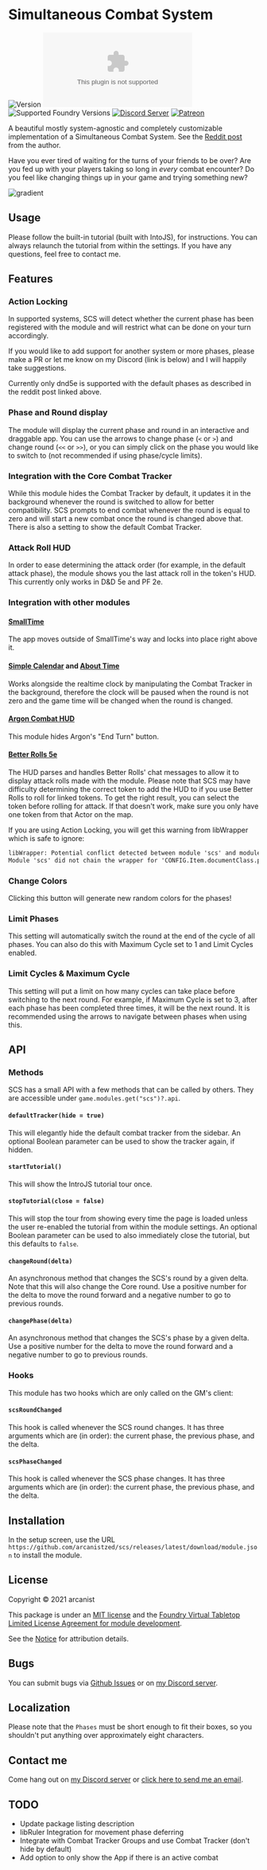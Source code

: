 # Simultaneous Combat System

![Version](https://img.shields.io/github/v/tag/arcanistzed/scs?label=Version&style=flat-square&color=2577a1) ![Latest Release Download Count](https://img.shields.io/github/downloads/arcanistzed/scs/latest/module.zip?label=Downloads&style=flat-square&color=9b43a8) ![Supported Foundry Versions](https://img.shields.io/endpoint?url=https://foundryshields.com/version?url=https://raw.githubusercontent.com/arcanistzed/scs/main/module.json&style=flat-square&color=ff6400) [![Discord Server](https://img.shields.io/badge/-Discord-%232c2f33?style=flat-square&logo=discord)](https://discord.gg/AAkZWWqVav) [![Patreon](https://img.shields.io/badge/-Patreon-%23141518?style=flat-square&logo=patreon)](https://www.patreon.com/bePatron?u=15896855)

A beautiful mostly system-agnostic and completely customizable implementation of a Simultaneous Combat System. See the [Reddit post](https://redd.it/p11h35) from the author.

Have you ever tired of waiting for the turns of your friends to be over? Are you fed up with your players taking so long in *every* combat encounter? Do you feel like changing things up in your game and trying something new?

![gradient](https://user-images.githubusercontent.com/82790112/123046244-ddeb3a80-d3c9-11eb-98db-da2f4a6abd68.gif)

## Usage

Please follow the built-in tutorial (built with IntoJS), for instructions. You can always relaunch the tutorial from within the settings. If you have any questions, feel free to contact me.

## Features

### Action Locking

In supported systems, SCS will detect whether the current phase has been registered with the module and will restrict what can be done on your turn accordingly.

If you would like to add support for another system or more phases, please make a PR or let me know on my Discord (link is below) and I will happily take suggestions.

Currently only dnd5e is supported with the default phases as described in the reddit post linked above.

### Phase and Round display

The module will display the current phase and round in an interactive and draggable app. You can use the arrows to change phase (`<` or `>`) and change round (`<<` or `>>`), or you can simply click on the phase you would like to switch to (not recommended if using phase/cycle limits).

### Integration with the Core Combat Tracker

While this module hides the Combat Tracker by default, it updates it in the background whenever the round is switched to allow for better compatibility.
SCS prompts to end combat whenever the round is equal to zero and will start a new combat once the round is changed above that.
There is also a setting to show the default Combat Tracker.

### Attack Roll HUD

In order to ease determining the attack order (for example, in the default attack phase), the module shows you the last attack roll in the token's HUD. This currently only works in D&D 5e and PF 2e.

### Integration with other modules

#### [SmallTime](https://foundryvtt.com/packages/smalltime)

The app moves outside of SmallTime's way and locks into place right above it.

#### [Simple Calendar](https://foundryvtt.com/packages/foundryvtt-simple-calendar) and [About Time](https://foundryvtt.com/packages/about-time)

Works alongside the realtime clock by manipulating the Combat Tracker in the background, therefore the clock will be paused when the round is not zero and the game time will be changed when the round is changed.

#### [Argon Combat HUD](https://foundryvtt.com/packages/enhancedcombathud)

This module hides Argon's "End Turn" button.

#### [Better Rolls 5e](https://foundryvtt.com/packages/betterrolls5e)

The HUD parses and handles Better Rolls' chat messages to allow it to display attack rolls made with the module.
Please note that SCS may have difficulty determining the correct token to add the HUD to if you use Better Rolls to roll for linked tokens. To get the right result, you can select the token before rolling for attack. If that doesn't work, make sure you only have one token from that Actor on the map.

If you are using Action Locking, you will get this warning from libWrapper which is safe to ignore:

```txt
libWrapper: Potential conflict detected between module 'scs' and module 'betterrolls5e'.
Module 'scs' did not chain the wrapper for 'CONFIG.Item.documentClass.prototype.roll'.
```

### Change Colors

Clicking this button will generate new random colors for the phases!

### Limit Phases

This setting will automatically switch the round at the end of the cycle of all phases. You can also do this with Maximum Cycle set to 1 and Limit Cycles enabled.

### Limit Cycles & Maximum Cycle

This setting will put a limit on how many cycles can take place before switching to the next round. For example, if Maximum Cycle is set to 3, after each phase has been completed three times, it will be the next round. It is recommended using the arrows to navigate between phases when using this.

## API

### Methods

SCS has a small API with a few methods that can be called by others. They are accessible under `game.modules.get("scs")?.api`.

#### `defaultTracker(hide = true)`

This will elegantly hide the default combat tracker from the sidebar. An optional Boolean parameter can be used to show the tracker again, if hidden.

#### `startTutorial()`

This will show the IntroJS tutorial tour once.

#### `stopTutorial(close = false)`

This will stop the tour from showing every time the page is loaded unless the user re-enabled the tutorial from within the module settings.
An optional Boolean parameter can be used to also immediately close the tutorial, but this defaults to `false`.

#### `changeRound(delta)`

An asynchronous method that changes the SCS's round by a given delta. Note that this will also change the Core round. Use a positive number for the delta to move the round forward and a negative number to go to previous rounds.

#### `changePhase(delta)`

An asynchronous method that changes the SCS's phase by a given delta. Use a positive number for the delta to move the round forward and a negative number to go to previous rounds.

### Hooks

This module has two hooks which are only called on the GM's client:

#### `scsRoundChanged`

This hook is called whenever the SCS round changes. It has three arguments which are (in order): the current phase, the previous phase, and the delta.

#### `scsPhaseChanged`

This hook is called whenever the SCS phase changes. It has three arguments which are (in order): the current phase, the previous phase, and the delta.

## Installation

In the setup screen, use the URL `https://github.com/arcanistzed/scs/releases/latest/download/module.json` to install the module.

## License

Copyright © 2021 arcanist

This package is under an [MIT license](LICENSE) and the [Foundry Virtual Tabletop Limited License Agreement for module development](https://foundryvtt.com/article/license/).

See the [Notice](./NOTICE.md) for attribution details.

## Bugs

You can submit bugs via [Github Issues](https://github.com/arcanistzed/scs/issues/new/choose) or on [my Discord server](https://discord.gg/AAkZWWqVav).

## Localization

Please note that the `Phases` must be short enough to fit their boxes, so you shouldn't put anything over approximately eight characters.

## Contact me

Come hang out on [my Discord server](https://discord.gg/AAkZWWqVav) or [click here to send me an email](mailto:arcanistzed@gmail.com?subject=Simultaneous%20Combat%20System%20module).

## TODO

- Update package listing description
- libRuler Integration for movement phase deferring
- Integrate with Combat Tracker Groups and use Combat Tracker (don't hide by default)
- Add option to only show the App if there is an active combat
